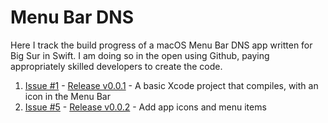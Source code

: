 # Menu Bar DNS

Here I track the build progress of a macOS Menu Bar DNS app written for Big Sur in Swift. I am doing so in the open using Github, paying appropriately skilled developers to create the code.

1. [Issue #1](https://github.com/ivanstegic/menu-bar-dns/issues/1) - [Release v0.0.1](https://github.com/ivanstegic/menu-bar-dns/releases/tag/v0.0.1) - A basic Xcode project that compiles, with an icon in the Menu Bar 
2. [Issue #5](https://github.com/ivanstegic/menu-bar-dns/issues/5) - [Release v0.0.2](https://github.com/ivanstegic/menu-bar-dns/releases/tag/v0.0.2) - Add app icons and menu items
